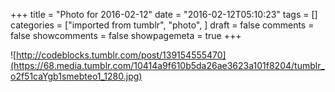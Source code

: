 +++
title = "Photo for 2016-02-12"
date = "2016-02-12T05:10:23"
tags = []
categories = ["imported from tumblr", "photo", ]
draft = false
comments = false
showcomments = false
showpagemeta = true
+++

![http://codeblocks.tumblr.com/post/139154555470](https://68.media.tumblr.com/10414a9f610b5da26ae3623a101f8204/tumblr_o2f51caYgb1smebteo1_1280.jpg) <br /> 